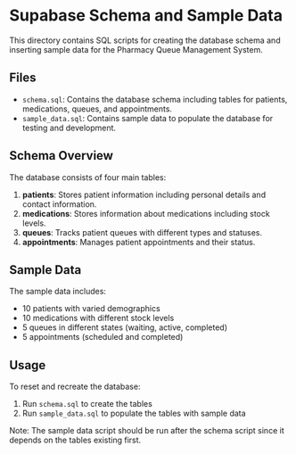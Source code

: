 
# Supabase Schema and Sample Data

This directory contains SQL scripts for creating the database schema and inserting sample data for the Pharmacy Queue Management System.

## Files

- `schema.sql`: Contains the database schema including tables for patients, medications, queues, and appointments.
- `sample_data.sql`: Contains sample data to populate the database for testing and development.

## Schema Overview

The database consists of four main tables:

1. **patients**: Stores patient information including personal details and contact information.
2. **medications**: Stores information about medications including stock levels.
3. **queues**: Tracks patient queues with different types and statuses.
4. **appointments**: Manages patient appointments and their status.

## Sample Data

The sample data includes:
- 10 patients with varied demographics
- 10 medications with different stock levels
- 5 queues in different states (waiting, active, completed)
- 5 appointments (scheduled and completed)

## Usage

To reset and recreate the database:

1. Run `schema.sql` to create the tables
2. Run `sample_data.sql` to populate the tables with sample data

Note: The sample data script should be run after the schema script since it depends on the tables existing first.
